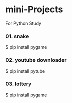 # mini-Projects
For Python Study

### 01. snake
$ pip install pygame

### 02. youtube downloader
$ pip install pytube

### 03. lottery
$ pip install pygame
